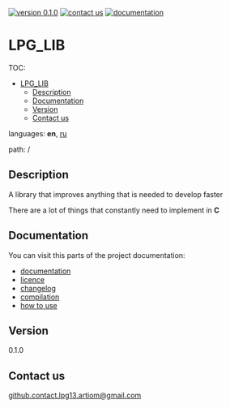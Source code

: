 [![version 0.1.0](https://img.shields.io/badge/version-0.1.0-green)](#version) <!-- green: stable, blue: beta, orange: dev -->
[![contact us](https://img.shields.io/badge/contact_us-gray?logo=gmail)](mailto:github.contact.lpg13.artiom@gmail.com)
[![documentation](https://img.shields.io/badge/documentation-gray)](#documentation)
# LPG_LIB

TOC:
+ [LPG\_LIB](#lpg_lib)
  + [Description](#description)
  + [Documentation](#documentation)
  + [Version](#version)
  + [Contact us](#contact-us)

languages: **en**, [ru](/doc/ru/root/README.md)

path: /

## Description

A library that improves anything that is needed to develop faster

There are a lot of things that constantly need to implement in **C**

## Documentation

You can visit this parts of the project documentation:

+ [documentation](/doc/index.md)
+ [licence](/LICENCE.md)
+ [changelog](/CHANGELOG.md)
+ [compilation](/doc/compilation.md)
+ [how to use](/doc/how_to_use.md)

## Version

0.1.0

## Contact us

github.contact.lpg13.artiom@gmail.com